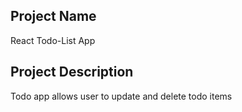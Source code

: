 ## Project Name

React Todo-List App

## Project Description

Todo app allows user to update and delete todo items
